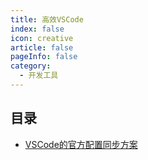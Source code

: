 ```yaml
---
title: 高效VSCode
index: false
icon: creative
article: false
pageInfo: false
category:
  - 开发工具
---
```


## 目录

- [VSCode的官方配置同步方案](如何同步配置.md)

